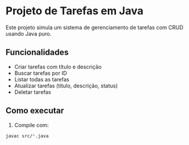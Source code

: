 # Projeto de Tarefas em Java

Este projeto simula um sistema de gerenciamento de tarefas com CRUD usando Java puro.

## Funcionalidades

- Criar tarefas com título e descrição
- Buscar tarefas por ID
- Listar todas as tarefas
- Atualizar tarefas (título, descrição, status)
- Deletar tarefas

## Como executar

1. Compile com:
```bash
javac src/*.java

